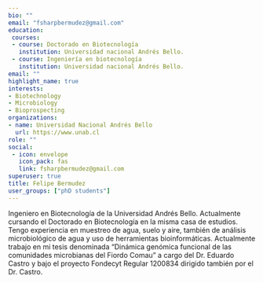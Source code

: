 ```yaml
---
bio: ""
email: "fsharpbermudez@gmail.com"
education:
 courses:
 - course: Doctorado en Biotecnología 
   institution: Universidad nacional Andrés Bello.
 - course: Ingeniería en biotecnología
   institution: Universidad nacional Andrés Bello.
email: ""
highlight_name: true
interests:
- Biotechnology
- Microbiology
- Bioprospecting
organizations:
- name: Universidad Nacional Andrés Bello
  url: https://www.unab.cl
role: ""
social:
 - icon: envelope
   icon_pack: fas
   link: fsharpbermudez@gmail.com
superuser: true
title: Felipe Bermudez
user_groups: ["phD students"]
---
```


Ingeniero en Biotecnología de la Universidad Andrés Bello. Actualmente cursando el Doctorado en Biotecnología en la misma casa de estudios. Tengo experiencia en muestreo de agua, suelo y aire, también de análisis microbiológico de agua y uso de herramientas bioinformáticas. Actualmente trabajo en mi tesis denominada “Dinámica genómica funcional de las comunidades microbianas del Fiordo Comau” a cargo del Dr. Eduardo Castro y bajo el proyecto Fondecyt Regular 1200834 dirigido también por el Dr. Castro.
